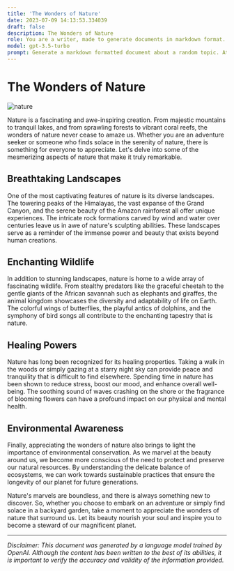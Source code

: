 ```yaml
---
title: 'The Wonders of Nature'
date: 2023-07-09 14:13:53.334039
draft: false
description: The Wonders of Nature
role: You are a writer, made to generate documents in markdown format. It is very important that all of the documents you generate are in valid markdown format.
model: gpt-3.5-turbo
prompt: Generate a markdown formatted document about a random topic. At the bottom, include a disclaimer explaining that the document was generated by you. The first line of the document should be the title. Make sure that the entire document is in proper markdown format, using a mix of various tags to make the document visually appealing.
---
```


# The Wonders of Nature

![nature](https://images.unsplash.com/photo-1624827896979-7873a0853095)

Nature is a fascinating and awe-inspiring creation. From majestic mountains to tranquil lakes, and from sprawling forests to vibrant coral reefs, the wonders of nature never cease to amaze us. Whether you are an adventure seeker or someone who finds solace in the serenity of nature, there is something for everyone to appreciate. Let's delve into some of the mesmerizing aspects of nature that make it truly remarkable.

## Breathtaking Landscapes

One of the most captivating features of nature is its diverse landscapes. The towering peaks of the Himalayas, the vast expanse of the Grand Canyon, and the serene beauty of the Amazon rainforest all offer unique experiences. The intricate rock formations carved by wind and water over centuries leave us in awe of nature's sculpting abilities. These landscapes serve as a reminder of the immense power and beauty that exists beyond human creations.

## Enchanting Wildlife

In addition to stunning landscapes, nature is home to a wide array of fascinating wildlife. From stealthy predators like the graceful cheetah to the gentle giants of the African savannah such as elephants and giraffes, the animal kingdom showcases the diversity and adaptability of life on Earth. The colorful wings of butterflies, the playful antics of dolphins, and the symphony of bird songs all contribute to the enchanting tapestry that is nature.

## Healing Powers

Nature has long been recognized for its healing properties. Taking a walk in the woods or simply gazing at a starry night sky can provide peace and tranquility that is difficult to find elsewhere. Spending time in nature has been shown to reduce stress, boost our mood, and enhance overall well-being. The soothing sound of waves crashing on the shore or the fragrance of blooming flowers can have a profound impact on our physical and mental health.

## Environmental Awareness

Finally, appreciating the wonders of nature also brings to light the importance of environmental conservation. As we marvel at the beauty around us, we become more conscious of the need to protect and preserve our natural resources. By understanding the delicate balance of ecosystems, we can work towards sustainable practices that ensure the longevity of our planet for future generations.

Nature's marvels are boundless, and there is always something new to discover. So, whether you choose to embark on an adventure or simply find solace in a backyard garden, take a moment to appreciate the wonders of nature that surround us. Let its beauty nourish your soul and inspire you to become a steward of our magnificent planet.

---

*Disclaimer: This document was generated by a language model trained by OpenAI. Although the content has been written to the best of its abilities, it is important to verify the accuracy and validity of the information provided.*